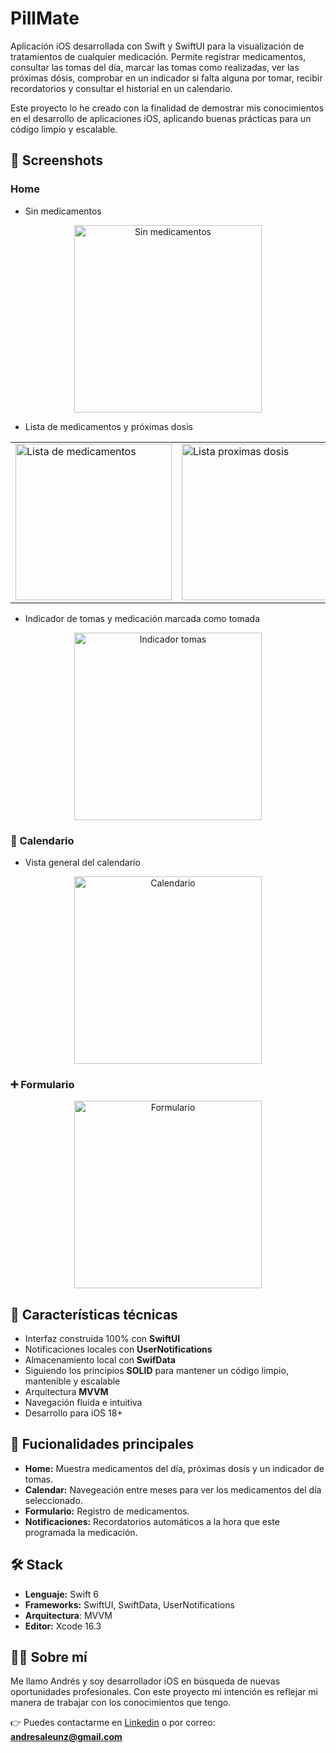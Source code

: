 # PillMate

Aplicación iOS desarrollada con Swift y SwiftUI para la visualización de tratamientos de cualquier medicación.
Permite registrar medicamentos, consultar las tomas del día, marcar las tomas como realizadas, ver las próximas dósis, comprobar en un indicador si falta alguna por tomar, recibir recordatorios y consultar el historial en un calendario.

Este proyecto lo he creado con la finalidad de demostrar mis conocimientos en el desarrollo de aplicaciones iOS, aplicando buenas prácticas para un código limpio y escalable.

## 📸 Screenshots
### Home

- Sin medicamentos

<div align="center">
  <img src="Screenshots/HomeWithoutMedication.png" alt="Sin medicamentos" width="300"/>
</div>

- Lista de medicamentos y próximas dosis 

<table>
  <tr>
    <td><img src="Screenshots/ListMedicationToday.png" alt="Lista de medicamentos" width="250"/></td>
    <td><img src="Screenshots/ListNextDose.png" alt="Lista proximas dosis" width="250"/></td>
  </tr>
</table>


- Indicador de tomas y medicación marcada como tomada

<div align="center">
  <img src="Screenshots/IndicatorDoses.png" alt="Indicador tomas" width="300"/>
</div>

### 📅 Calendario

- Vista general del calendario

<div align="center">
  <img src="Screenshots/Calendar.png" alt="Calendario" width="300"/>
</div>

### ➕ Formulario

<div align="center">
  <img src="Screenshots/Form.png" alt="Formulario" width="300"/>
</div>

## 🚀 Características técnicas

- Interfaz construida 100% con **SwiftUI**
- Notificaciones locales con **UserNotifications**
- Almacenamiento local con **SwifData**
- Siguiendo los principios **SOLID** para mantener un código limpio, mantenible y escalable
- Arquitectura **MVVM**
- Navegación fluida e intuitiva
- Desarrollo para iOS 18+

## 📱 Fucionalidades principales

- **Home:** Muestra medicamentos del día, próximas dosís y un indicador de tomas.
- **Calendar:** Navegeación entre meses para ver los medicamentos del día seleccionado.
- **Formulario:** Registro de medicamentos.
- **Notificaciones:** Recordatorios automáticos a la hora que este programada la medicación.

## 🛠️ Stack 

- **Lenguaje:** Swift 6
- **Frameworks:** SwiftUI, SwiftData, UserNotifications 
- **Arquitectura**: MVVM
- **Editor:** Xcode 16.3

## 👨‍💻 Sobre mí

Me llamo Andrés y soy desarrollador iOS en búsqueda de nuevas oportunidades profesionales. Con este proyecto mi intención es reflejar mi manera de trabajar con los conocimientos que tengo.

👉 Puedes contactarme en [Linkedin](https://www.linkedin.com/in/andres-aleu/) o por correo: **andresaleunz@gmail.com**
